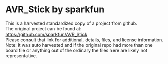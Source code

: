 
# AVR_Stick by sparkfun  
This is a harvested standardized copy of a project from github.  
The original project can be found at:  
https://github.com/sparkfun/AVR_Stick  
Please consult that link for additional, details, files, and license information.  
Note: It was auto harvested and if the original repo had more than one board file or anything out of the ordinary the files here are likely not representative.  
    